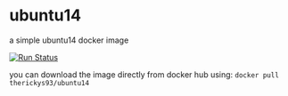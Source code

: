 # ubuntu14
a simple ubuntu14 docker image

[![Run Status](https://api.shippable.com/projects/57dea1bf0973e60f00aa61f7/badge?branch=master)](https://app.shippable.com/projects/57dea1bf0973e60f00aa61f7)

you can download the image directly from docker hub using:
```docker pull therickys93/ubuntu14```